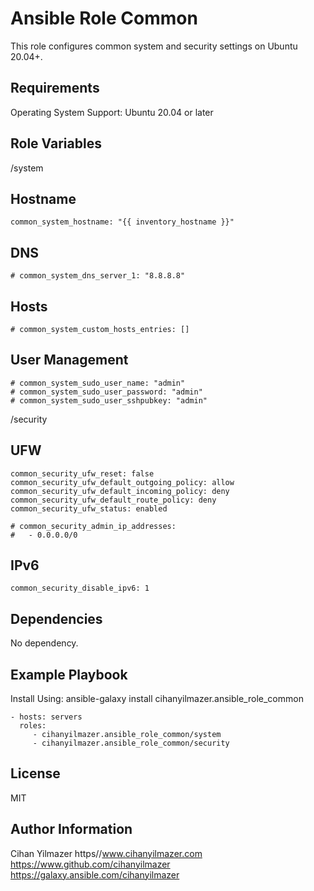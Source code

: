 Ansible Role Common
=========

This role configures common system and security settings on Ubuntu 20.04+.

Requirements
------------

Operating System Support: Ubuntu 20.04 or later

Role Variables
--------------

/system
## Hostname
```
common_system_hostname: "{{ inventory_hostname }}"
```

## DNS
```
# common_system_dns_server_1: "8.8.8.8"
```
## Hosts
```
# common_system_custom_hosts_entries: []
```
## User Management
```
# common_system_sudo_user_name: "admin"
# common_system_sudo_user_password: "admin"
# common_system_sudo_user_sshpubkey: "admin"
```

/security
## UFW
```
common_security_ufw_reset: false
common_security_ufw_default_outgoing_policy: allow
common_security_ufw_default_incoming_policy: deny
common_security_ufw_default_route_policy: deny
common_security_ufw_status: enabled

# common_security_admin_ip_addresses:
#   - 0.0.0.0/0
```
## IPv6
```
common_security_disable_ipv6: 1
```

Dependencies
------------

No dependency.

Example Playbook
----------------

Install Using: ansible-galaxy install cihanyilmazer.ansible_role_common

    - hosts: servers
      roles:
         - cihanyilmazer.ansible_role_common/system
         - cihanyilmazer.ansible_role_common/security

License
-------

MIT

Author Information
------------------

Cihan Yilmazer
https//www.cihanyilmazer.com
https://www.github.com/cihanyilmazer
https://galaxy.ansible.com/cihanyilmazer